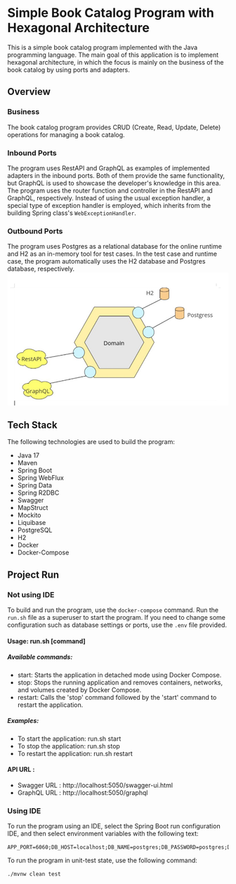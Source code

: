# Simple Book Catalog Program with Hexagonal Architecture

This is a simple book catalog program implemented with the Java programming language. The main goal of this application is to implement hexagonal architecture, in which the focus is mainly on the business of the book catalog by using ports and adapters.

## Overview

### Business

The book catalog program provides CRUD (Create, Read, Update, Delete) operations for managing a book catalog.

### Inbound Ports

The program uses RestAPI and GraphQL as examples of implemented adapters in the inbound ports. Both of them provide the same functionality, but GraphQL is used to showcase the developer's knowledge in this area. The program uses the router function and controller in the RestAPI and GraphQL, respectively. Instead of using the usual exception handler, a special type of exception handler is employed, which inherits from the building Spring class's `WebExceptionHandler`.

### Outbound Ports

The program uses Postgres as a relational database for the online runtime and H2 as an in-memory tool for test cases. In the test case and runtime case, the program automatically uses the H2 database and Postgres database, respectively.
![](docs/images/Architechture.png)

## Tech Stack

The following technologies are used to build the program:

- Java 17
- Maven
- Spring Boot
- Spring WebFlux
- Spring Data
- Spring R2DBC
- Swagger
- MapStruct
- Mockito
- Liquibase
- PostgreSQL
- H2
- Docker
- Docker-Compose

## Project Run

### Not using IDE

To build and run the program, use the `docker-compose` command. Run the `run.sh` file as a superuser to start the program. If you need to change some configuration such as database settings or ports, use the `.env` file provided.

#### Usage: run.sh [command]

##### Available commands:

- start: Starts the application in detached mode using Docker Compose.
- stop: Stops the running application and removes containers, networks, and volumes created by Docker Compose.
- restart: Calls the 'stop' command followed by the 'start' command to restart the application.
##### Examples:
- To start the application: run.sh start
- To stop the application: run.sh stop
- To restart the application: run.sh restart

#### API URL :
- Swagger URL : http://localhost:5050/swagger-ui.html
- GraphQL URL : http://localhost:5050/graphql

### Using IDE

To run the program using an IDE, select the Spring Boot run configuration IDE, and then select environment variables with the following text:

```
APP_PORT=6060;DB_HOST=localhost;DB_NAME=postgres;DB_PASSWORD=postgres;DB_PORT=5432;DB_USER=postgres
```

To run the program in unit-test state, use the following command:

```bash
./mvnw clean test
```